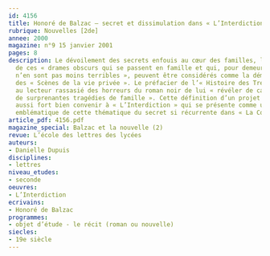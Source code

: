 ```yaml
---
id: 4156
title: Honoré de Balzac – secret et dissimulation dans « L’Interdiction »
rubrique: Nouvelles [2de]
annee: 2000
magazine: n°9 15 janvier 2001
pages: 8
description: Le dévoilement des secrets enfouis au cœur des familles, la révélation
  de ces « drames obscurs qui se passent en famille et qui, pour demeurer secrets,
  n’en sont pas moins terribles », peuvent être considérés comme la démarche fondatrice
  des « Scènes de la vie privée ». Le préfacier de l’« Histoire des Treize » propose
  au lecteur rassasié des horreurs du roman noir de lui « révéler de calmes atrocités,
  de surprenantes tragédies de famille ». Cette définition d’un projet nouveau pourrait
  aussi fort bien convenir à « L’Interdiction » qui se présente comme un texte particulièrement
  emblématique de cette thématique du secret si récurrente dans « La Comédie humaine ».
article_pdf: 4156.pdf
magazine_special: Balzac et la nouvelle (2)
revue: L’école des lettres des lycées
auteurs:
- Danielle Dupuis
disciplines:
- lettres
niveau_etudes:
- seconde
oeuvres:
- L’Interdiction
ecrivains:
- Honoré de Balzac
programmes:
- objet d’étude - le récit (roman ou nouvelle)
siecles:
- 19e siècle
---
```

